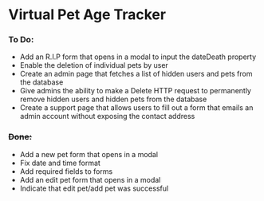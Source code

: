 # Virtual Pet Age Tracker

### To Do:

- Add an R.I.P form that opens in a modal to input the dateDeath property
- Enable the deletion of individual pets by user
- Create an admin page that fetches a list of hidden users and pets from the database
- Give admins the ability to make a Delete HTTP request to permanently remove hidden users and hidden pets from the database
- Create a support page that allows users to fill out a form that emails an admin account without exposing the contact address

### ~~Done:~~

- Add a new pet form that opens in a modal
- Fix date and time format
- Add required fields to forms
- Add an edit pet form that opens in a modal
- Indicate that edit pet/add pet was successful
